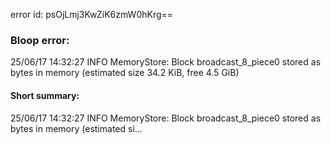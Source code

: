 error id: psOjLmj3KwZiK6zmW0hKrg==
### Bloop error:

25/06/17 14:32:27 INFO MemoryStore: Block broadcast_8_piece0 stored as bytes in memory (estimated size 34.2 KiB, free 4.5 GiB)
#### Short summary: 

25/06/17 14:32:27 INFO MemoryStore: Block broadcast_8_piece0 stored as bytes in memory (estimated si...